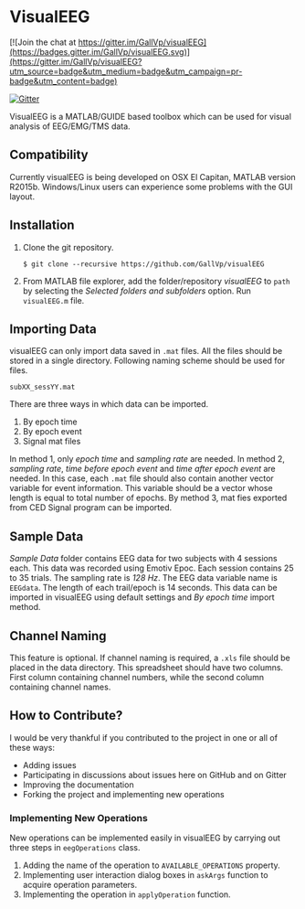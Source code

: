 # VisualEEG

[![Join the chat at https://gitter.im/GallVp/visualEEG](https://badges.gitter.im/GallVp/visualEEG.svg)](https://gitter.im/GallVp/visualEEG?utm_source=badge&utm_medium=badge&utm_campaign=pr-badge&utm_content=badge)

[![Gitter](https://badges.gitter.im/usmanayubsh/visualEEG.svg)](https://gitter.im/usmanayubsh/visualEEG?utm_source=badge&utm_medium=badge&utm_campaign=pr-badge)

VisualEEG is a MATLAB/GUIDE based toolbox which can be used for visual analysis of EEG/EMG/TMS data.

## Compatibility
Currently visualEEG is being developed on OSX El Capitan, MATLAB version R2015b. Windows/Linux users can experience some problems with the GUI layout.

## Installation

1. Clone the git repository.

    ```
    $ git clone --recursive https://github.com/GallVp/visualEEG
    ```

2. From MATLAB file explorer, add the folder/repository *visualEEG* to `path` by selecting the *Selected folders and subfolders* option. Run `visualEEG.m` file.

## Importing Data
visualEEG can only import data saved in `.mat` files. All the files should be stored in a single directory. Following naming scheme should be used for files.

`subXX_sessYY.mat`

There are three ways in which data can be imported.

1. By epoch time
2. By epoch event
3. Signal mat files

In method 1, only *epoch time* and *sampling rate* are needed. In method 2, *sampling rate*, *time before epoch event* and *time after epoch event* are needed. In this case, each `.mat` file should also contain another vector variable for event information. This variable should be a vector whose length is equal to total number of epochs. By method 3, mat fies exported from CED Signal program can be imported.

## Sample Data
*Sample Data* folder contains EEG data for two subjects with 4 sessions each. This data was recorded using Emotiv Epoc. Each session contains 25 to 35 trials. The sampling rate is *128 Hz*. The EEG data variable name is `EEGdata`. The length of each trail/epoch is 14 seconds. This data can be imported in visualEEG using default settings and *By epoch time* import method.

## Channel Naming
This feature is optional. If channel naming is required, a `.xls` file should be placed in the data directory. This spreadsheet should have two columns. First column containing channel numbers, while the second column containing channel names.

## How to Contribute?
I would be very thankful if you contributed to the project in one or all of these ways:

* Adding issues
* Participating in discussions about issues here on GitHub and on Gitter
* Improving the documentation
* Forking the project and implementing new operations

### Implementing New Operations
New operations can be implemented easily in visualEEG by carrying out three steps in `eegOperations` class.

1. Adding the name of the operation to `AVAILABLE_OPERATIONS` property.
2. Implementing user interaction dialog boxes in `askArgs` function to acquire operation parameters.
3. Implementing the operation in `applyOperation` function.
